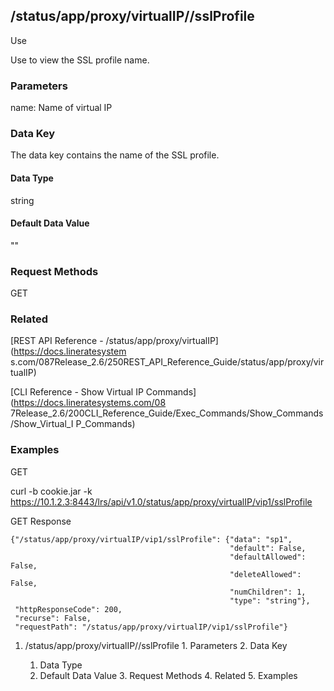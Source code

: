 ## /status/app/proxy/virtualIP/<name>/sslProfile

Use

Use to view the SSL profile name.

### Parameters

name: Name of virtual IP

### Data Key

The data key contains the name of the SSL profile.

#### Data Type

string

#### Default Data Value

""

### Request Methods

GET

### Related

[REST API Reference - /status/app/proxy/virtualIP](https://docs.lineratesystem
s.com/087Release_2.6/250REST_API_Reference_Guide/status/app/proxy/virtualIP)

[CLI Reference - Show Virtual IP Commands](https://docs.lineratesystems.com/08
7Release_2.6/200CLI_Reference_Guide/Exec_Commands/Show_Commands/Show_Virtual_I
P_Commands)

### Examples

GET

curl -b cookie.jar -k
https://10.1.2.3:8443/lrs/api/v1.0/status/app/proxy/virtualIP/vip1/sslProfile

GET Response

    
    {"/status/app/proxy/virtualIP/vip1/sslProfile": {"data": "sp1",
                                                     "default": False,
                                                     "defaultAllowed": False,
                                                     "deleteAllowed": False,
                                                     "numChildren": 1,
                                                     "type": "string"},
     "httpResponseCode": 200,
     "recurse": False,
     "requestPath": "/status/app/proxy/virtualIP/vip1/sslProfile"}
    

  1. /status/app/proxy/virtualIP/<name>/sslProfile
    1. Parameters
    2. Data Key
      1. Data Type
      2. Default Data Value
    3. Request Methods
    4. Related
    5. Examples

